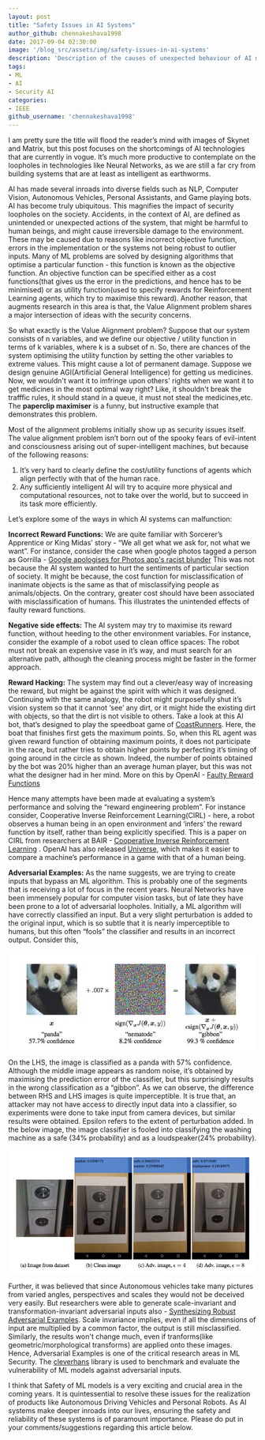```yaml
---
layout: post
title: "Safety Issues in AI Systems"
author_github: chennakeshava1998
date: 2017-09-04 02:30:00
image: '/blog_src/assets/img/safety-issues-in-ai-systems'
description: 'Description of the causes of unexpected behaviour of AI models'
tags:
- ML
- AI
- Security AI
categories:
- IEEE
github_username: 'chennakeshava1998'
---
```




I am pretty sure the title will flood the reader’s mind with images of Skynet and Matrix, but this post focuses on the shortcomings of AI technologies that are currently in vogue. It’s much more productive to contemplate on the loopholes in technologies like Neural Networks, as we are still a far cry from building systems that are at least as intelligent as earthworms.

AI has made several inroads into diverse fields such as NLP, Computer Vision, Autonomous Vehicles, Personal Assistants, and Game playing bots. AI has become truly ubiquitous. This magnifies the impact of security loopholes on the society. Accidents, in the context of AI, are defined as unintended or unexpected actions of the system, that might be harmful to human beings, and might cause irreversible damage to the environment. These may be caused due to reasons like incorrect objective function, errors in the implementation or the systems not being robust to outlier inputs. Many of ML problems are solved by designing algorithms that optimise a particular function - this function is known as the objective function. An objective function can be specified either as a cost functions(that gives us the error in the predictions, and hence has to be minimised) or as utility function(used to specify rewards for Reinforcement Learning agents, which try to maximise this reward). Another reason, that augments research in this area is that, the Value Alignment problem shares a major intersection of ideas with the security concerns.

So what exactly is the Value Alignment problem? Suppose that our system consists of n variables, and we define our objective / utility function in terms of k variables, where k is a subset of n. So, there are chances of the system optimising the utility function by setting the other variables to extreme values. This might cause a lot of permanent damage. Suppose we design genuine AGI(Artificial General Intelligence) for getting us medicines. Now, we wouldn't want it to imfringe upon others' rights when we want it to get medicines in the most optimal way right? Like, it shouldn't break the trafffic rules, it should stand in a queue, it must not steal the medicines,etc. The **paperclip maximiser** is a funny, but instructive example that demonstrates this problem.

Most of the alignment problems initially show up as security issues itself. The value alignment problem isn’t born out of the spooky fears of evil-intent and consciousness arising out of super-intelligent machines, but because of the following reasons:

1. It’s very hard to clearly define the cost/utility functions of agents which align perfectly with that of the human race.
2. Any sufficiently intelligent AI will try to acquire more physical and computational resources, not to take over the world, but to succeed in its task more efficiently.

Let’s explore some of the ways in which AI systems can malfunction:

**Incorrect Reward Functions:** We are quite familiar with Sorcerer’s Apprentice or King Midas’ story - “We all get what we ask for, not what we want”. For instance, consider the case when google photos tagged a person as Gorrilla - [Google apologises for Photos app's racist blunder](http://www.bbc.com/news/technology-33347866)
This was not because the AI system wanted to hurt the sentiments of particular section of society. It might be because, the cost function for misclassification of inanimate objects is the same as that of misclassifying people as animals/objects. On the contrary, greater cost should have been associated with misclassification of humans. This illustrates the unintended effects of faulty reward functions.

**Negative side effects:** The AI system may try to maximise its reward function, without heeding to the other environment variables. For instance, consider the example of a robot used to clean office spaces: The robot must not break an expensive vase in it’s way, and must search for an alternative path, although the cleaning process might be faster in the former approach.

**Reward Hacking:** The system may find out a clever/easy way of increasing the reward, but might be against the spirit with which it was designed. Continuing with the same analogy, the robot might purposefully shut it’s vision system so that it cannot ‘see’ any dirt, or it might hide the existing dirt with objects, so that the dirt is not visible to others. Take a look at this AI bot, that’s designed to play the speedboat game of [CoastRunners](https://youtu.be/tlOIHko8ySg). Here, the boat that finishes first gets the maximum points. So, when this RL agent was given reward function of obtaining maximum points, it does not participate in the race, but rather tries to obtain higher points by perfecting it’s timing of going around in the circle as shown. Indeed, the number of points obtained by the bot was 20% higher than an average human player, but this was not what the designer had in her mind. More on this by OpenAI - [Faulty Reward Functions](https://blog.openai.com/faulty-reward-functions/)

Hence many attempts have been made at evaluating a system’s performance and solving the “reward engineering problem”. For instance consider, Cooperative Inverse Reinforcement Learning(CIRL) - here, a robot observes a human being in an open environment and ‘infers’ the reward function by itself, rather than being explicitly specified. This is a paper on CIRL from researchers at BAIR - [Cooperative Inverse Reinforcement Learning](https://arxiv.org/abs/1606.03137) . OpenAI has also released [Universe](https://universe.openai.com/), which makes it easier to compare a machine’s performance in a game with that of a human being.

**Adversarial Examples:** As the name suggests, we are trying to create inputs that bypass an ML algorithm. This is probably one of the segments that is receiving a lot of focus in the recent years. Neural Networks have been immensely popular for computer vision tasks, but of late they have been prone to a lot of adversarial loopholes. Initially, a ML algorithm will have correctly classified an input. But a very slight perturbation is added to the original input, which is so subtle that it is nearly imperceptible to humans, but this often “fools” the classifier and results in an incorrect output. Consider this,

![alt text](/blog_src/assets/img/safety-issues-in-ai-systems/panda.png)

On the LHS, the image is classified as a panda with 57% confidence. Although the middle image appears as random noise, it’s obtained by maximising the prediction error of the classifier, but this surprisingly results in the wrong classification as a “gibbon”. As we can observe, the difference between RHS and LHS images is quite imperceptible. It is true that, an attacker may not have access to directly input data into a classifier, so experiments were done to take input from camera devices, but similar results were obtained. Epsilon refers to the extent of perturbation added. In the below image, the image classifier is fooled into classifying the washing machine as a safe
 (34% probability) and as a loudspeaker(24% probability).

![alt text](/blog_src/assets/img/safety-issues-in-ai-systems/washing_machine.png)


Further, it was believed that since Autonomous vehicles take many pictures from varied angles, perspectives and scales they would not be deceived very easily. But researchers were able to generate scale-invariant and transformation-invariant adversarial inputs also - [Synthesizing Robust Adversarial Examples](https://arxiv.org/abs/1707.07397). Scale invariance implies, even if all the dimensions of input are multiplied by a common factor, the output is still misclassified. Similarly, the results won't change much, even if tranforms(like geometric/morphological transforms) are applied onto these images. Hence, Adversarial Examples is one of the critical research areas in ML Security. The [cleverhans](http://www.cleverhans.io/) library is used to benchmark and evaluate the vulnerability of ML models against adversarial inputs.

I think that Safety of ML models is a very exciting and crucial area in the coming years. It is quintessential to resolve these issues for the realization of products like Autonomous Driving Vehicles and Personal Robots. As AI systems make deeper inroads into our lives, ensuring the safety and reliability of these systems is of paramount importance. Please do put in your comments/suggestions regarding this article below. 
